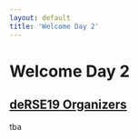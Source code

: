 ```yaml
---
layout: default
title: 'Welcome Day 2'
---
```


# Welcome Day 2

## [deRSE19 Organizers](../../speaker/JR7ZCK/)

tba